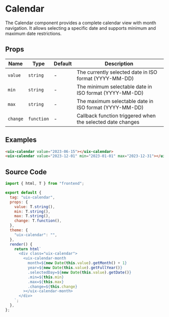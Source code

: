 # Calendar

The Calendar component provides a complete calendar view with month navigation. It allows selecting a specific date and supports minimum and maximum date restrictions.

## Props

| Name     | Type       | Default | Description                                         |
| -------- | ---------- | ------- | --------------------------------------------------- |
| `value`  | `string`   | -       | The currently selected date in ISO format (YYYY-MM-DD) |
| `min`    | `string`   | -       | The minimum selectable date in ISO format (YYYY-MM-DD) |
| `max`    | `string`   | -       | The maximum selectable date in ISO format (YYYY-MM-DD) |
| `change` | `function` | -       | Callback function triggered when the selected date changes |

## Examples

```html
<uix-calendar value="2023-06-15"></uix-calendar>
<uix-calendar value="2023-12-01" min="2023-01-01" max="2023-12-31"></uix-calendar>
```

## Source Code

```js
import { html, T } from "frontend";

export default {
  tag: "uix-calendar",
  props: {
    value: T.string(),
    min: T.string(),
    max: T.string(),
    change: T.function(),
  },
  theme: {
    "uix-calendar": "",
  },
  render() {
    return html`
      <div class="uix-calendar">
        <uix-calendar-month
          month=${new Date(this.value).getMonth() + 1}
          year=${new Date(this.value).getFullYear()}
          .selectedDay=${new Date(this.value).getDate()}
          .min=${this.min}
          .max=${this.max}
          .change=${this.change}
        ></uix-calendar-month>
      </div>
    `;
  },
};
```